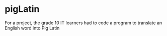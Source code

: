 # pigLatin
For a project, the grade 10 IT learners had to code a program to translate an English word into Pig Latin
